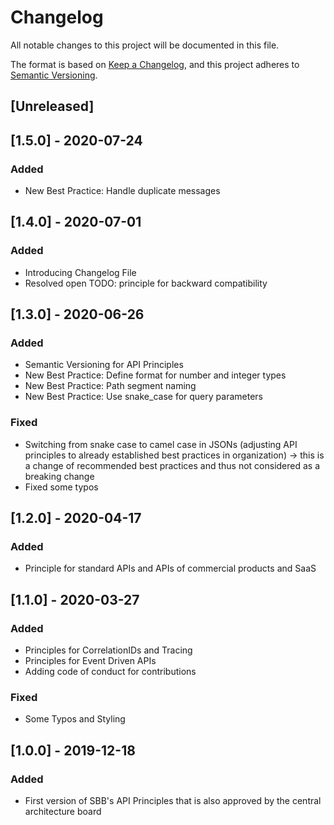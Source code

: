 # Changelog
All notable changes to this project will be documented in this file.

The format is based on [Keep a Changelog](https://keepachangelog.com/en/1.0.0/),
and this project adheres to [Semantic Versioning](https://semver.org/spec/v2.0.0.html).

## [Unreleased]

## [1.5.0] - 2020-07-24
### Added
- New Best Practice: Handle duplicate messages

## [1.4.0] - 2020-07-01
### Added
- Introducing Changelog File
- Resolved open TODO: principle for backward compatibility

## [1.3.0] - 2020-06-26
### Added
- Semantic Versioning for API Principles
- New Best Practice: Define format for number and integer types
- New Best Practice: Path segment naming
- New Best Practice: Use snake_case for query parameters
### Fixed
- Switching from snake case to camel case in JSONs (adjusting API principles to already established best practices in organization) -> this is a change of recommended best practices and thus not considered as a breaking change
- Fixed some typos

## [1.2.0] - 2020-04-17
### Added
- Principle for standard APIs and APIs of commercial products and SaaS

## [1.1.0] - 2020-03-27
### Added
- Principles for CorrelationIDs and Tracing
- Principles for Event Driven APIs
- Adding code of conduct for contributions
### Fixed
- Some Typos and Styling

## [1.0.0] - 2019-12-18
### Added
- First version of SBB's API Principles that is also approved by the central architecture board
